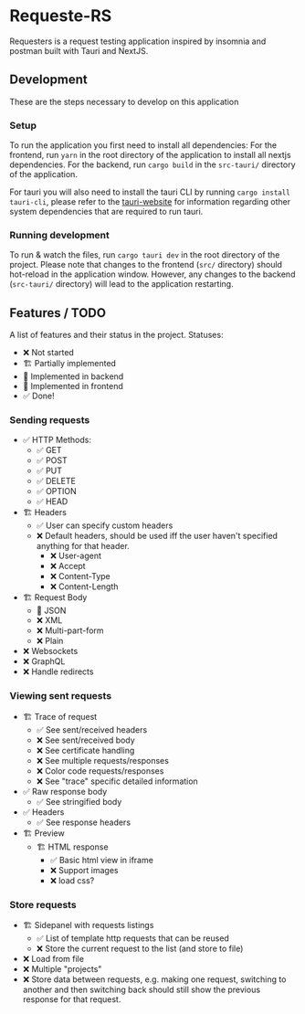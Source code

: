 # Requeste-RS
Requesters is a request testing application inspired by insomnia and postman built with Tauri and NextJS.

## Development
These are the steps necessary to develop on this application

### Setup
To run the application you first need to install all dependencies: 
For the frontend, run `yarn` in the root directory of the application to install all nextjs dependencies.
For the backend, run `cargo build` in the `src-tauri/` directory of the application.

For tauri you will also need to install the tauri CLI by running `cargo install tauri-cli`, please refer to the [tauri-website](https://tauri.app/) for information regarding other system dependencies that are required to run tauri. 

### Running development
To run & watch the files, run `cargo tauri dev` in the root directory of the project.
Please note that changes to the frontend (`src/` directory) should hot-reload in the application window. 
However, any changes to the backend (`src-tauri/` directory) will lead to the application restarting.


## Features / TODO
A list of features and their status in the project. 
Statuses:
 - ❌ Not started
 - 🏗️ Partially implemented
 - 🍑 Implemented in backend
 - 🍏 Implemented in frontend
 - ✅ Done!

### Sending requests
 - ✅ HTTP Methods:
   - ✅ GET
   - ✅ POST
   - ✅ PUT
   - ✅ DELETE
   - ✅ OPTION
   - ✅ HEAD
 - 🏗️ Headers
   - ✅ User can specify custom headers
   - ❌ Default headers, should be used iff the user haven't specified anything for that header.
     - ❌ User-agent
     - ❌ Accept
     - ❌ Content-Type
     - ❌ Content-Length
 - 🏗️ Request Body
   - 🍏 JSON 
   - ❌ XML
   - ❌ Multi-part-form
   - ❌ Plain
 - ❌ Websockets
 - ❌ GraphQL
 - ❌ Handle redirects

### Viewing sent requests
 - 🏗️ Trace of request
   - ✅ See sent/received headers
   - ❌ See sent/received body
   - ❌ See certificate handling
   - ❌ See multiple requests/responses
   - ❌ Color code requests/responses
   - ❌ See "trace" specific detailed information
 - ✅ Raw response body
   - ✅ See stringified body
 - ✅ Headers
   - ✅ See response headers
 - 🏗️ Preview
   - 🏗️ HTML response
     - ✅ Basic html view in iframe
     - ❌ Support images
     - ❌ load css?

### Store requests
 - 🏗️ Sidepanel with requests listings
   - ✅ List of template http requests that can be reused
   - ❌ Store the current request to the list (and store to file)
 - ❌ Load from file
 - ❌ Multiple "projects"
 - ❌ Store data between requests, e.g. making one request, switching to another and then switching back should still show the previous response for that request.